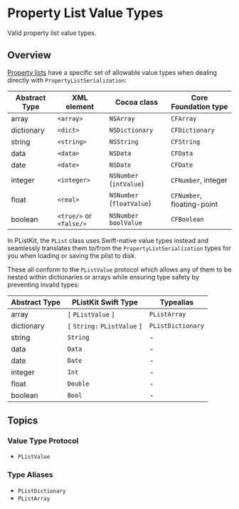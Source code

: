 # Property List Value Types

Valid property list value types.

## Overview

[Property lists](https://developer.apple.com/library/archive/documentation/Cocoa/Conceptual/PropertyLists/AboutPropertyLists/AboutPropertyLists.html) have a specific set of allowable value types when dealing directly with `PropertyListSerialization`:

| Abstract Type | XML element | Cocoa class | Core Foundation type |
| --- | --- | --- | --- |
| array | `<array>` | `NSArray` | `CFArray` |
| dictionary | `<dict>` | `NSDictionary` | `CFDictionary` |
| string | `<string>` | `NSString` | `CFString` |
| data | `<data>` | `NSData` | `CFData` |
| date | `<date>` | `NSDate` | `CFDate` |
| integer | `<integer>` | `NSNumber` (`intValue`) | `CFNumber`, integer |
| float | `<real>` | `NSNumber` (`floatValue`) | `CFNumber`, floating-point |
| boolean | `<true/>` or `<false/>` | `NSNumber` `boolValue` | `CFBoolean` |

In PListKit, the ``PList`` class uses Swift-native value types instead and seamlessly translates them to/from the `PropertyListSerialization` types for you when loading or saving the plist to disk.

These all conform to the ``PListValue`` protocol which allows any of them to be nested within dictionaries or arrays while ensuring type safety by preventing invalid types:

| Abstract Type | PListKit Swift Type | Typealias |
| --- | --- | --- |
| array | `[` ``PListValue`` `]` | ``PListArray`` |
| dictionary | `[` `String:` ``PListValue`` `]` | ``PListDictionary`` |
| string | `String` | - |
| data | `Data` | - |
| date | `Date` | - |
| integer | `Int` | - |
| float | `Double` | - |
| boolean | `Bool` | - |

## Topics

### Value Type Protocol

- ``PListValue``

### Type Aliases

- ``PListDictionary``
- ``PListArray``
